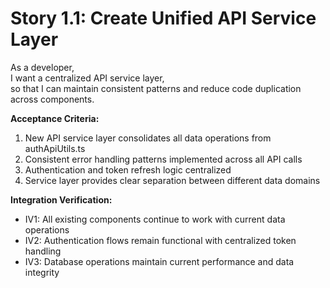 # Story 1.1: Create Unified API Service Layer
As a developer,  
I want a centralized API service layer,  
so that I can maintain consistent patterns and reduce code duplication across components.

**Acceptance Criteria:**
1. New API service layer consolidates all data operations from authApiUtils.ts
2. Consistent error handling patterns implemented across all API calls
3. Authentication and token refresh logic centralized
4. Service layer provides clear separation between different data domains

**Integration Verification:**
- IV1: All existing components continue to work with current data operations
- IV2: Authentication flows remain functional with centralized token handling
- IV3: Database operations maintain current performance and data integrity
